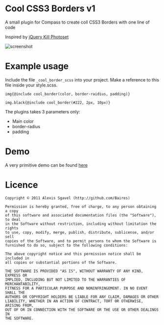 Cool CSS3 Borders v1
===========

A small plugin for Compass to create coll CSS3 Borders with one line of code

Inspired by [jQuery Kill Photoset](https://github.com/chriskalani/Kill-Photoset/blob/master/jquery.killphotoset.js/) 

![screenshot](http://f.cl.ly/items/2w0p1A3Z3d2v3f0u0F2E/demo.png)


Example usage
=================

Include the file `_cool_border_scss` into your project. Make a reference to this file inside your style.scss.


	img{@include cool_border(color, border-raidius, padding)}
	
	img.black{@include cool_border(#222, 2px, 10px)}


The plugins takes 3 parameters only:

* Main color
* border-radius
* padding


Demo
====

A very primitive demo can be found [here](http://a00.com.ar/css3-borders/)


Licence
=======

    Copyright © 2011 Alexis Sgavel (http://github.com/Baires)
    
    Permission is hereby granted, free of charge, to any person obtaining a copy
    of this software and associated documentation files (the "Software"), to deal
    in the Software without restriction, including without limitation the rights
    to use, copy, modify, merge, publish, distribute, sublicense, and/or sell
    copies of the Software, and to permit persons to whom the Software is
    furnished to do so, subject to the following conditions:
    
    The above copyright notice and this permission notice shall be included in
    all copies or substantial portions of the Software.
    
    THE SOFTWARE IS PROVIDED "AS IS", WITHOUT WARRANTY OF ANY KIND, EXPRESS OR
    IMPLIED, INCLUDING BUT NOT LIMITED TO THE WARRANTIES OF MERCHANTABILITY,
    FITNESS FOR A PARTICULAR PURPOSE AND NONINFRINGEMENT. IN NO EVENT SHALL THE
    AUTHORS OR COPYRIGHT HOLDERS BE LIABLE FOR ANY CLAIM, DAMAGES OR OTHER
    LIABILITY, WHETHER IN AN ACTION OF CONTRACT, TORT OR OTHERWISE, ARISING FROM,
    OUT OF OR IN CONNECTION WITH THE SOFTWARE OR THE USE OR OTHER DEALINGS IN
    THE SOFTWARE.
    
    
    